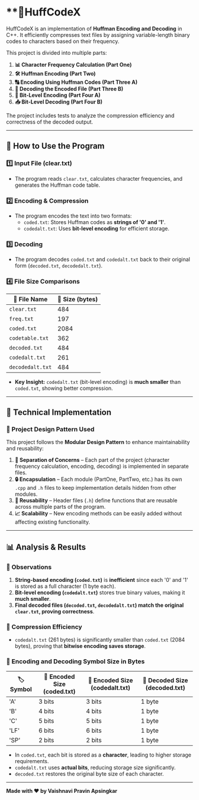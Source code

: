 # **🔢HuffCodeX 

HuffCodeX is an implementation of **Huffman Encoding and Decoding** in C++. It efficiently compresses text files by assigning variable-length binary codes to characters based on their frequency.

This project is divided into multiple parts:
1. **📊 Character Frequency Calculation (Part One)**
2. **🛠️ Huffman Encoding (Part Two)**
3. **🔠 Encoding Using Huffman Codes (Part Three A)**
4. **🔄 Decoding the Encoded File (Part Three B)**
5. **💾 Bit-Level Encoding (Part Four A)**
6. **📥 Bit-Level Decoding (Part Four B)**

The project includes tests to analyze the compression efficiency and correctness of the decoded output.

---

## **🚀 How to Use the Program**
### **1️⃣ Input File (clear.txt)**
- The program reads `clear.txt`, calculates character frequencies, and generates the Huffman code table.

### **2️⃣ Encoding & Compression**
- The program encodes the text into two formats:
  - `coded.txt`: Stores Huffman codes as **strings of '0' and '1'**.
  - `codedalt.txt`: Uses **bit-level encoding** for efficient storage.

### **3️⃣ Decoding**
- The program decodes `coded.txt` and `codedalt.txt` back to their original form (`decoded.txt`, `decodedalt.txt`).

### **4️⃣ File Size Comparisons**
| 📂 File Name      | 📏 Size (bytes) |
|---------------|-------------|
| `clear.txt`   | 484         |
| `freq.txt`    | 197         |
| `coded.txt`   | 2084        |
| `codetable.txt` | 362       |
| `decoded.txt` | 484         |
| `codedalt.txt` | 261       |
| `decodedalt.txt` | 484     |

- **Key Insight:** `codedalt.txt` (bit-level encoding) is **much smaller** than `coded.txt`, showing better compression.

---

## **📖 Technical Implementation**
### **🔹 Project Design Pattern Used**
This project follows the **Modular Design Pattern** to enhance maintainability and reusability:
1. **🧩 Separation of Concerns** – Each part of the project (character frequency calculation, encoding, decoding) is implemented in separate files.
2. **🔒 Encapsulation** – Each module (PartOne, PartTwo, etc.) has its own `.cpp` and `.h` files to keep implementation details hidden from other modules.
3. **🔄 Reusability** – Header files (`.h`) define functions that are reusable across multiple parts of the program.
4. **📈 Scalability** – New encoding methods can be easily added without affecting existing functionality.

---

## **📊 Analysis & Results**
### **🔹 Observations**
1. **String-based encoding (`coded.txt`)** is **inefficient** since each '0' and '1' is stored as a full character (1 byte each).
2. **Bit-level encoding (`codedalt.txt`)** stores true binary values, making it **much smaller**.
3. **Final decoded files (`decoded.txt`, `decodedalt.txt`) match the original `clear.txt`, proving correctness**.

### **🔹 Compression Efficiency**
- `codedalt.txt` (261 bytes) is significantly smaller than `coded.txt` (2084 bytes), proving that **bitwise encoding saves storage**.

### **🔹 Encoding and Decoding Symbol Size in Bytes**
| 🏷 Symbol | 📝 Encoded Size (coded.txt) | 🔢 Encoded Size (codedalt.txt) | 📄 Decoded Size (decoded.txt) |
|--------|--------------------------|----------------------------|--------------------------|
| 'A'    | 3 bits                   | 3 bits                     | 1 byte                   |
| 'B'    | 4 bits                   | 4 bits                     | 1 byte                   |
| 'C'    | 5 bits                   | 5 bits                     | 1 byte                   |
| 'LF'   | 6 bits                   | 6 bits                     | 1 byte                   |
| 'SP'   | 2 bits                   | 2 bits                     | 1 byte                   |

- In `coded.txt`, each bit is stored as a **character**, leading to higher storage requirements.
- `codedalt.txt` uses **actual bits**, reducing storage size significantly.
- `decoded.txt` restores the original byte size of each character.

---

**Made with ❤️ by Vaishnavi Pravin Apsingkar**
